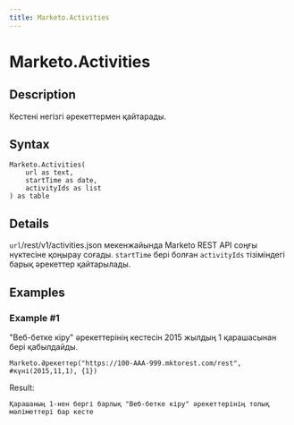 ```yaml
---
title: Marketo.Activities
---
```


# Marketo.Activities


## Description

Кестені негізгі әрекеттермен қайтарады.


## Syntax

```powerquery
Marketo.Activities(
    url as text,
    startTime as date,
    activityIds as list
) as table
```


## Details

<code>url</code>/rest/v1/activities.json мекенжайында Marketo REST API соңғы нүктесіне қоңырау соғады. <code>startTime</code> бері болған <code>activityIds</code> тізіміндегі барық әрекеттер қайтарылады.


## Examples

### Example #1 
&#34;Веб-бетке кіру&#34; әрекеттерінің кестесін 2015 жылдың 1 қарашасынан бері қабылдайды.
```powerquery
Marketo.Әрекеттер("https://100-AAA-999.mktorest.com/rest", #күні(2015,11,1), {1})
```

Result: 
```powerquery
Қарашаның 1-нен бергі барлық "Веб-бетке кіру" әрекеттерінің толық мәліметтері бар кесте
```



